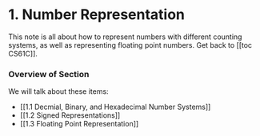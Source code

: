 # 1. Number Representation
This note is all about how to represent numbers with different counting systems, as well as representing floating point numbers. 
Get back to [[toc CS61C]].

### Overview of Section
We will talk about these items:
- [[1.1 Decmial, Binary, and Hexadecimal Number Systems]]
- [[1.2 Signed Representations]]
- [[1.3 Floating Point Representation]]


